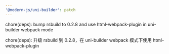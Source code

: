 ```yaml
---
'@modern-js/uni-builder': patch
---
```


chore(deps): bump rsbuild to 0.2.8 and use html-webpack-plugin in uni-builder webpack mode

chore(deps): 升级 rsbuild 到 0.2.8，在 uni-builder webpack 模式下使用 html-webpack-plugin
